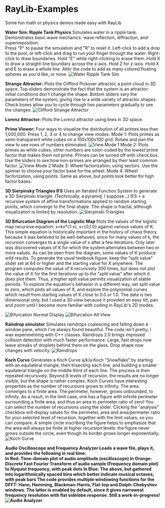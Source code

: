 # RayLib-Examples
Some fun math or physics demos made easy with RayLib

<b>Water Sim: Ripple Tank Physics</b>
Simulates water in a ripple tank.  Demonstrates basic wave mechanics: wave reflection, diffraction, and superimposition.  
Press "P" to pause the simulation and "R" to reset it. Left-click to add a drop to the pool, or left-click and drag to run your finger through the water. Right-click to draw boundaries.  Hold "E" while right-clicking to erase them.  Hold X to draw a straight-line boundary across the x-axis.  Hold Z for z-axis.  Hold X and E to erase a whole line.  Alter the code to add as many colored floating spheres as you'd like, or none.
![Water Ripple Tank Sim](images/water1.png)

<b>Strange Attractor:</b>
Plots the Clifford Pickover attractor, a point cloud in 3D space.
Top sliders demonstrate the fact that the system is an attractor: initial conditions don't change the shape.
Bottom sliders vary the parameters of the system, giving rise to a wide variety of attractor shapes.
Check boxes allow you to cycle through two parameters gradually to see the changes.
![Clifford Strange Attractor](images/StrangeAttractor1.png)

<b>Lorenz Attractor:</b>
Plots the Lorenz attractor using lines in 3D space.

<b>Prime Viewer:</b>
Four ways to visualize the distribution of all primes less than 1,000,000.  Press 1, 2, 3 or 4 to change view modes.
Mode 1: Plots primes as semi-transparent white cubes on a 100x100x100 grid.  Rotate and pan the view to see rows of numbers eliminated.
![View Mode 1](images/PrimeViewer1.png)
Mode 2: Plots primes as white cubes, other numbers are color-coded by the lowest prime factor that makes them not prime.  Primes can be turned off with check box.  Use the sliders to see how non-primes are arranged by their least common factor.
![View Mode 2](images/PrimeViewer2.png)
Mode 3: Wheel factorization, using sectors.  Use the spinner to choose your factor base for the wheel.
Mode 4: Wheel factorization, using points.  Same as above, but points look better for high factor bases.

<b>3D Sierpinsky Triangles IFS</b>
Uses an Iterated Function System to generate a 3D Sierpinski triangle.  (Technically, a pyramid, I suppose...)
IFS = a recursive system of affine transformations applied to random starting points, which converge to the final shape.
The shape is fractal, although visualization is limited by resolution.
![Sierpinski Triangles](images/Sierpinski-Triangles1.png)

<b>3D Bifurcation Diagram of the Logistic Map</b>
Plots the values of the logistic map recursive equation: x=kx*(1-x), x={0,1.0} against various values of K.
This simple equation is historically important in the history of chaos theory because it was believed to be well-behaved, since for many values of k, the recursion converges to a single value of x after a few iterations.  Only later was discovered values of K for which the system alternates between two or more values.  As can be seen from the diagram, some values of K produce wild results.
To generate the usual textbook figure, keep the "split value" slider set at 64 or higher and the starting value for X anywhere.
The program computes the value of X recursively 300 times, but does not plot the value of X for the first iterations up to the "split value" after which it does plot them.  Thus, a higher split value permits visualization of stable periods.
To explore the equation's behavior in a different way, set split value to zero, which plots all values of X, and explore the polynomial curves which result from starting values of X close to 0.0 or 1.0.
The data is two dimensional only, but I used a 3D view because it provided an easy tilt, pan and zoom until I become more familiar with coding in RayLib's 2D modes.

![Bifurcation Normal Display](images/Bifurc1small.png) ![Bifurcation Alt View](images/Bifurc2small.png)

<b>Raindrop simulator</b>
Simulates raindrops coalescing and falling down a window pane, which I've always found beautiful.
The code isn't pretty; I was experimenting with C++ classes.  Raindrops 2.0 brings improved collision detection with much faster performance.  Large, fast drops now leave streaks of droplets behind them on the glass.  Drop shape now changes with velocity.
![Raindrops](images/raindrops2.png)

<b>Koch Curve</b>
Generates a Koch Curve a/k/a Koch "Snowflake" by starting with an equilateral triangle, then trisecting each line, and building a smaller equilateral triangle on the middle third of each line.  The process is then repeated recursively.  Beyond 8 levels of recursion, the results are no longer visible, but the shape is rather complex.  Koch Curves have interesting properties as the number of recursions grows to infinity.  The area converges to a finite area.  The perimeter, however, grows unbounded, to infinity.  As a result, in the limit case, one has a figure with infinite perimeter surrounding a finite area, and thus an area to perimeter ratio of zero!  You can select the number of recursions using the slider.  Clicking the "analysis" checkbox will display values for the perimeter, area and area/perimeter ratio for your selected level of recursion, together with the limit values, so you can compare. A simple circle inscribing the figure helps to emphasize that the area will always be finite at higher recursion levels: the figure never grows outside the circle, even though its border grows longer exponentially.
![Koch Curve](images/KochCurve1.png)

<b>Audio Oscilloscope and Frequency Analyzer<b>
Loads a wave file, plays it, and provides the following in real time:<br>
In Red: Time-domain plot of audio amplitude (oscilloscope)
In Orange: Discrete Fast Fourier Transform of audio sample (Frequency domain plot) to Nyquist frequency, with peak dots
In Blue: The above, but gathered into logarithmically spaced bins which better indicate musical octaves, with peak bars
The code provides multiple windowing functions for the DFFT: Hann, Hamming, Blackman-Harris, Flat-top and Dolph-Chebyshev windows.  The latter is enabled by default, since it gives narrowest frequency resolution with flat sidelobe response.
Still a work-in-progress!
![Audio Analyzer](images/Audio2.png)
